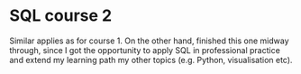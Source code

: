 <h1> SQL course 2 </h1>

Similar applies as for course 1. On the other hand, finished this one midway through, since I got the opportunity to apply SQL in professional practice and extend my learning path my other topics (e.g. Python, visualisation etc).
